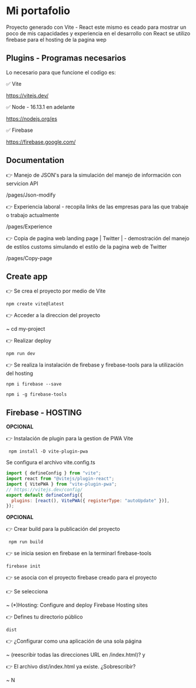 # Mi portafolio

Proyecto generado con Vite - React este mismo es ceado para mostrar un poco de mis capacidades y experiencia en el desarrollo con React se utilizo firebase para el hosting de la pagina wep

## Plugins - Programas necesarios

Lo necesario para que funcione el codigo es:

✅ Vite

https://vitejs.dev/

✅ Node - 16.13.1 en adelante

https://nodejs.org/es

✅ Firebase

https://firebase.google.com/

## Documentation

👉 Manejo de JSON's para la simulación del manejo de información con servicion API

/pages/Json-modify

👉 Experiencia laboral - recopila links de las empresas para las que trabaje o trabajo actualmente

/pages/Experience

👉 Copia de pagina web landing page | Twitter | - demostración del manejo de estilos customs simulando el estilo de la pagina web de Twitter

/pages/Copy-page

## Create app

👉 Se crea el proyecto por medio de Vite

```
npm create vite@latest
```

👉 Acceder a la direccion del proyecto

~ cd my-project

👉 Realizar deploy

```
npm run dev
```

👉 Se realiza la instalación de firebase y firebase-tools para la utilización del hosting

```
npm i firebase --save
```

```
npm i -g firebase-tools
```
## Firebase - HOSTING

**OPCIONAL**

👉 Instalación de plugin para la gestion de PWA Vite

```
 npm install -D vite-plugin-pwa
```

Se configura el archivo vite.config.ts

```JavaScript
import { defineConfig } from "vite";
import react from "@vitejs/plugin-react";
import { VitePWA } from "vite-plugin-pwa";
// https://vitejs.dev/config/
export default defineConfig({
  plugins: [react(), VitePWA({ registerType: "autoUpdate" })],
});
```

**OPCIONAL**

👉 Crear build para la publicación del proyecto

```
 npm run build
```

👉 se inicia sesion en firebase en la terminarl firebase-tools

```
firebase init
```

👉 se asocia con el proyecto firebase creado para el proyecto

👉 Se selecciona

~ (\*)Hosting: Configure and deploy Firebase Hosting sites

👉 Defines tu directorio público

```
dist
```

👉 ¿Configurar como una aplicación de una sola página

~ (reescribir todas las direcciones URL en /index.html)? y

👉 El archivo dist/index.html ya existe. ¿Sobrescribir?

~ N
